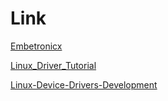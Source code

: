 # Link

[Embetronicx](https://github.com/Embetronicx/Tutorials/tree/master/Linux/Device_Driver)

[Linux_Driver_Tutorial](https://github.com/Johannes4Linux/Linux_Driver_Tutorial/tree/main)

[Linux-Device-Drivers-Development](https://github.com/PacktPublishing/Linux-Device-Drivers-Development/tree/master)